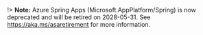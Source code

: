 !> **Note:** Azure Spring Apps (Microsoft.AppPlatform/Spring) is now deprecated and will be retired on 2028-05-31. See https://aka.ms/asaretirement for more information.